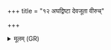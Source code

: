 +++
title = "१२ अघद्विष्टा देवजूता वीरुच्"

+++
<details><summary>मूलम् (GR)</summary>

अघद्विष्टा देवजूता  
वीरुच् छपथयावनी ।  
उद्ना मलम् इवावानैक्  
सर्वान् मच् छपथाँ अधि ॥
</details>
